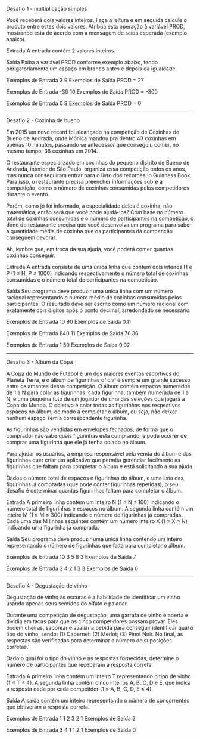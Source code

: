 Desafio 1 - multiplicação simples

Você receberá dois valores inteiros. Faça a leitura e em seguida calcule o produto entre estes dois valores.
Atribua esta operação à variável PROD, mostrando esta de acordo com a mensagem de saída esperada (exemplo abaixo).   

Entrada
A entrada contém 2 valores inteiros.

Saída
Exiba a variável PROD conforme exemplo abaixo, 
tendo obrigatoriamente um espaço em branco antes e depois da igualdade.
 
Exemplos de Entrada	
3
9
Exemplos de Saída
PROD = 27

Exemplos de Entrada
-30
10
Exemplos de Saída
PROD = -300

Exemplos de Entrada
0
9
Exemplos de Saída
PROD = 0

----------------------------------------------------------------------------------------------------------------------------

Desafio 2 - Coxinha de bueno

Em 2015 um novo record foi alcançado na competição de Coxinhas de Bueno de Andrada, onde Mônica mandou pra dentro 43 coxinhas em apenas 10 minutos, 
passando se antecessor que conseguiu comer, no mesmo tempo, 38 coxinhas em 2014.

O restaurante especializado em coxinhas do pequeno distrito de Bueno de Andrada, interior de São Paulo,
 organiza essa competição todos os anos, mas nunca conseguiram entrar para o livro dos recordes, o Guinness Book.
 Para isso, o restaurante precisa preencher informações sobre a competição, como o número de coxinhas consumidas pelos competidores durante o evento. 

Porém, como jó foi informado, a especialidade deles é coxinha, não matemática, então será que você pode ajudá-los? 
Com base no número total de coxinhas consumidas e o número de participantes na competição,
 o dono do restaurante precisa que você desenvolva um programa para saber a quantidade média de coxinha que os participantes da competição conseguem devorar.

Ah, lembre que, em troca da sua ajuda, você poderá comer quantas coxinhas conseguir.

Entrada
A entrada consiste de uma única linha que contém dois inteiros H e P (1 ≤ H, P ≤ 1000) 
indicando respectivamente o número total de coxinhas consumidas e o número total de participantes na competição.

Saída
Seu programa deve produzir uma única linha com um número racional representando o número 
médio de coxinhas consumidas pelos participantes. 
O resultado deve ser escrito como um número racional com exatamente dois dígitos após o ponto decimal,
arredondado se necessário.

 
Exemplos de Entrada	
10 90
Exemplos de Saída
0.11

Exemplos de Entrada 
840 11
Exemplos de Saída
76.36

Exemplos de Entrada 
1 50
Exemplos de Saída
0.02

----------------------------------------------------------------------------------------------------------------------------
Desafio 3 - Album da Copa

A Copa do Mundo de Futebol é um dos maiores eventos esportivos do Planeta Terra, e o álbum de figurinhas oficial 
é sempre um grande sucesso entre os amantes dessa competição. O álbum contém espaços numerados de 1 a N para colar 
as figurinhas; cada figurinha, também numerada de 1 a N, é uma pequena foto de um jogador de uma das seleções que 
jogará a Copa do Mundo. O objetivo é colar todas as figurinhas nos respectivos espaços no álbum, de modo a completar 
o álbum, ou seja, não deixar nenhum espaço sem a correspondente figurinha.

As figurinhas são vendidas em envelopes fechados, de forma que o comprador não sabe quais figurinhas está comprando, 
e pode ocorrer de comprar uma figurinha que ele já tenha colado no álbum.

Para ajudar os usuários, a empresa responsável pela venda do álbum e das figurinhas quer criar um aplicativo que permita
 gerenciar facilmente as figurinhas que faltam para completar o álbum e está solicitando a sua ajuda.

Dados o número total de espaços e figurinhas do álbum, e uma lista das figurinhas já compradas
 (que pode conter figurinhas repetidas), o seu desafio é determinar quantas figurinhas faltam para completar o álbum.

Entrada
A primeira linha contém um inteiro N (1 ≤ N ≤ 100) indicando o número total de figurinhas e espaços no álbum.
 A segunda linha contém um inteiro M (1 ≤ M ≤ 300) indicando o número de figurinhas já compradas. 
Cada uma das M linhas seguintes contém um número inteiro X (1 ≤ X ≤ N) indicando uma figurinha já comprada.

Saída
Seu programa deve produzir uma única linha contendo um inteiro representando o número de figurinhas que falta
 para completar o álbum.

 
Exemplos de Entrada	
10
3
5
8
3
Exemplos de Saída
7

Exemplos de Entrada
3
4
2
1
3
3
Exemplos de Saída
0

----------------------------------------------------------------------------------------------------------------------------
Desafio 4 - Degustação de vinho

Degustação de vinho às escuras é a habilidade de identificar um vinho usando apenas seus sentidos do olfato e paladar.

Durante uma competição de degustação, uma garrafa de vinho é aberta e dividia em taças para que os cinco 
competidores possam provar. Eles podem cheiras, saborear e avaliar a bebida para conseguir identificar qual 
o tipo do vinho, sendo: (1) Cabernet; (2) Merlot; (3) Pinot Noir. No final, as respostas são verificadas para
 determinar o número de suposições corretas.

Dado o qual foi o tipo do vinho e as respostas fornecidas, determine o número de participantes que receberam a
resposta correta.

Entrada
A primeira linha contém um inteiro T representando o tipo de vinho (1 ≤ T ≤ 4). 
A segunda linha contém cinco inteiros A, B, C, D e E, que indica a resposta dada por cada
 competidor (1 ≤ A, B, C, D, E ≤ 4).

Saída
A saída contém um inteiro representando o número de concorrentes que obtiveram a resposta correta.

Exemplos de Entrada	
1
1 2 3 2 1
Exemplos de Saída
2

Exemplos de Entrada
3
4 1 1 2 1
Exemplos de Saída
0